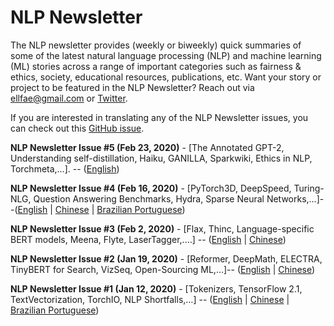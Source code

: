 # NLP Newsletter
The NLP newsletter provides (weekly or biweekly) quick summaries of some of the latest natural language processing (NLP) and machine learning (ML) stories across a range of important categories such as fairness & ethics, society, educational resources, publications, etc. Want your story or project to be featured in the NLP Newsletter? Reach out via ellfae@gmail.com or [Twitter](https://twitter.com/omarsar0).

If you are interested in translating any of the NLP Newsletter issues, you can check out this [GitHub issue](https://github.com/dair-ai/dair-ai.github.io/issues/11).


**NLP Newsletter Issue #5 (Feb 23, 2020)** - [The Annotated GPT-2, Understanding self-distillation, Haiku, GANILLA, Sparkwiki, Ethics in NLP, Torchmeta,…]. -- ([English](https://dair.ai/NLP_Newsletter_The_Annotated_GPT-2,_Understanding/))

**NLP Newsletter Issue #4 (Feb 16, 2020)** - [PyTorch3D, DeepSpeed, Turing-NLG, Question Answering Benchmarks, Hydra, Sparse Neural Networks,…]--([English](https://dair.ai/NLP_Newsletter_PyTorch3D,_DeepSpeed,_Turing-NLG/) | [Chinese](https://dair.ai/NLP%E7%AE%80%E6%8A%A5_ISSUE_4_PyTorch3D,_DeepSpeed,_Turing-NLG/) | [Brazilian Portuguese](https://dair.ai/NLP_Newsletter-PT-BR-_PyTorch3D,_DeepSpeed,_Turing-NLG/))

**NLP Newsletter Issue #3 (Feb 2, 2020)** - [Flax, Thinc, Language-specific BERT models, Meena, Flyte, LaserTagger,.…] -- ([English](https://dair.ai/NLP_Newsletter_Flax,_Thinc,_Language-specific_BERT/) | [Chinese](https://dair.ai/NLP%E7%AE%80%E6%8A%A5_Flax,_Thinc,_Language-specific_BERT_models/))

**NLP Newsletter Issue #2 (Jan 19, 2020)** - [Reformer, DeepMath, ELECTRA, TinyBERT for Search, VizSeq, Open-Sourcing ML,…]-- ([English](https://dair.ai/NLP_Newsletter_Reformer,_DeepMath,_ELECTRA,_TinyB-copy/) | [Chinese](https://dair.ai/NLP%E7%AE%80%E6%8A%A5_Reformer,_DeepMath,_ELECTRA,_TinyBERT/))

**NLP Newsletter Issue #1 (Jan 12, 2020)** - [Tokenizers, TensorFlow 2.1, TextVectorization, TorchIO, NLP Shortfalls,…] -- ([English](https://dair.ai/NLP_Newsletter_Tokenizers,_TensorFlow_2_1,_TextVe/) | [Chinese](https://dair.ai/NLP%E7%AE%80%E6%8A%A5_Tokenizers,_TensorFlow_2_1,_TextVectorization/) | [Brazilian Portuguese](https://dair.ai/NLP_Newsletter-PT-BR-_Tokenizers,_TensorFlow_2_1,_TextVe/))
